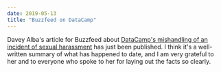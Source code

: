 ```yaml
---
date: 2019-05-13
title: "Buzzfeed on DataCamp"
---
```


Davey Alba's article for Buzzfeed about
[DataCamp's mishandling of an incident of sexual harassment](https://www.buzzfeednews.com/article/daveyalba/datacamp-sexual-harassment-metoo-tech-startup)
has just been published.
I think it's a well-written summary of what has happened to date,
and I am very grateful to her and to everyone who spoke to her for laying out the facts so clearly.
